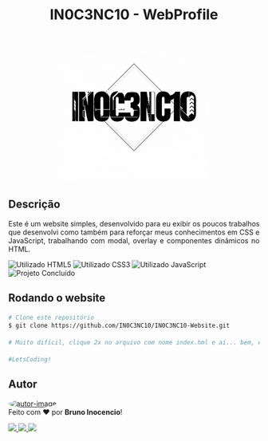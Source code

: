 <h1 align="center" id="title">IN0C3NC10 - WebProfile</h1>
<!-- Logo -->
<p align="center">
  <img height="300" alt="IN0C3NC10 - WebProfile" title="IN0C3NC10 - WebProfile" src="./assets/img/logo.gif" />
</p>


<!-- Título&Descrição -->
<h2 align="left" id="descricao">Descrição</h2>
<p align="justify">
  Este é um website simples, desenvolvido para eu exibir os poucos trabalhos que desenvolvi como também para reforçar meus conhecimentos em CSS e JavaScript, trabalhando com modal, overlay e componentes dinâmicos no HTML.
</p>


<!-- Shields -->
<p>
	<img src="https://img.shields.io/badge/Made%20with-HTML5-E34F26?style=for-the-badge&logo=HTML5&logoColor=E34F26" title="Utilizado HTML5" alt="Utilizado HTML5"></img>
  <img src="https://img.shields.io/badge/Used-CSS3-1572B6?style=for-the-badge&logo=CSS3&logoColor=1572B6" title="Utilizado CSS3" alt="Utilizado CSS3"></img>
  <img src="https://img.shields.io/badge/Used-JS-F7DF1E?style=for-the-badge&logo=JAVASCRIPT&logoColor=F7DF1E" title="Utilizado JavaScript" alt="Utilizado JavaScript"></img>
  <!--<img src="https://img.shields.io/badge/Status-Working-F08705?style=for-the-badge" title="Status do Projeto: Trabalhando" alt="Projeto em Andamento"></img>-->
  <img src="https://img.shields.io/badge/Status-Done-blue?style=for-the-badge" title="Status do Projeto: Concluído" alt="Projeto Concluído"></img>
</p>


<!-- Executando o app -->
<h2 align="left" id="run">Rodando o website</h2>

```bash
# Clone este repositório
$ git clone https://github.com/IN0C3NC10/IN0C3NC10-Website.git

# Muito difícil, clique 2x no arquivo com nome index.hml e aí... bem, é isso! =P

#LetsCoding!
```
<!-- Autor -->
<h2 align="left" id="autor">Autor</h2>
<p>
	<a href="https://github.com/IN0C3NC10">
		<img style="border-radius: 50%;" src="https://avatars.githubusercontent.com/u/73368174?v=4" width="100px;" alt="autor-image" title="IN0C3NC10"/>
	</a>
	<br />
	Feito com ❤️ por <strong>Bruno Inocencio</strong>!
</p>

<p align="left">
  <!-- Outlook -->
  <a href="mailto:bruno.inocencio@fatec.sp.gov.br" alt="Outlook" target="_blank">
    <img height="35" src="https://img.shields.io/badge/Outlook-00001a?style=for-the-badge&logo=microsoft-outlook&logoColor=0078D4" />
  </a>
  <!-- Linkedin -->
  <a href="https://cutt.ly/nQlVjQV" alt="Linkedin" target="_blank">
    <img height="35" src="https://img.shields.io/badge/-LinkedIn-00001a?style=for-the-badge&logo=linkedin&logoColor=%230077B5" />
  </a>
  <!-- GitHub -->
  <a href="https://github.com/IN0C3NC10" alt="GitHub" target="_blank">
    <img height="35" src="https://img.shields.io/badge/GitHub-100000?style=for-the-badge&logo=github&logoColor=white" />
  </a>
</p>
